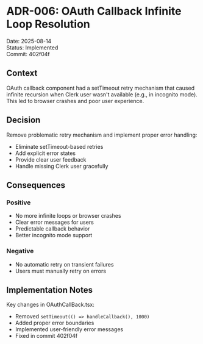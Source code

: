# ADR-006: OAuth Callback Infinite Loop Resolution

Date: 2025-08-14  
Status: Implemented  
Commit: 402f04f

## Context

OAuth callback component had a setTimeout retry mechanism that caused infinite recursion when Clerk user wasn't available (e.g., in incognito mode). This led to browser crashes and poor user experience.

## Decision

Remove problematic retry mechanism and implement proper error handling:
- Eliminate setTimeout-based retries
- Add explicit error states
- Provide clear user feedback
- Handle missing Clerk user gracefully

## Consequences

### Positive
- No more infinite loops or browser crashes
- Clear error messages for users
- Predictable callback behavior
- Better incognito mode support

### Negative
- No automatic retry on transient failures
- Users must manually retry on errors

## Implementation Notes

Key changes in OAuthCallBack.tsx:
- Removed `setTimeout(() => handleCallback(), 1000)`
- Added proper error boundaries
- Implemented user-friendly error messages
- Fixed in commit 402f04f